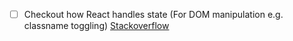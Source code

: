 - [ ] Checkout how React handles state (For DOM manipulation e.g. classname toggling) [Stackoverflow](https://stackoverflow.com/questions/36209432/how-to-dynamically-add-a-class-to-manual-class-names)
